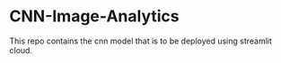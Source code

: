 # CNN-Image-Analytics
This repo contains the cnn model that is to be deployed using streamlit cloud.
